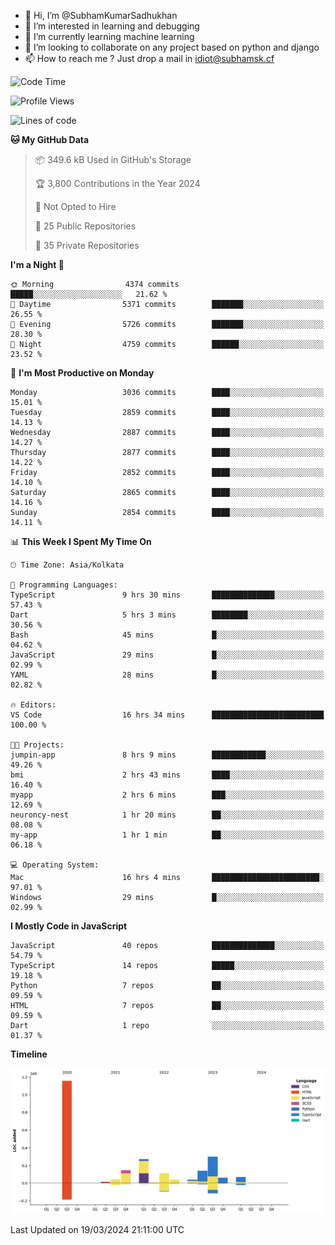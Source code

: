 - 👋 Hi, I’m @SubhamKumarSadhukhan
- 👀 I’m interested in learning and debugging
- 🌱 I’m currently learning machine learning
- 💞️ I’m looking to collaborate on any project based on python and django
- 📫 How to reach me ?
      Just drop a mail in idiot@subhamsk.cf

<!---
SubhamKumarSadhukhan/SubhamKumarSadhukhan is a ✨ special ✨ repository because its `README.md` (this file) appears on your GitHub profile.
You can click the Preview link to take a look at your changes.
--->


<!--START_SECTION:waka-->
![Code Time](http://img.shields.io/badge/Code%20Time-2%2C012%20hrs%2023%20mins-blue)

![Profile Views](http://img.shields.io/badge/Profile%20Views-7-blue)

![Lines of code](https://img.shields.io/badge/From%20Hello%20World%20I%27ve%20Written-2.4%20million%20lines%20of%20code-blue)

**🐱 My GitHub Data** 

> 📦 349.6 kB Used in GitHub's Storage 
 > 
> 🏆 3,800 Contributions in the Year 2024
 > 
> 🚫 Not Opted to Hire
 > 
> 📜 25 Public Repositories 
 > 
> 🔑 35 Private Repositories 
 > 
**I'm a Night 🦉** 

```text
🌞 Morning                4374 commits        █████░░░░░░░░░░░░░░░░░░░░   21.62 % 
🌆 Daytime                5371 commits        ███████░░░░░░░░░░░░░░░░░░   26.55 % 
🌃 Evening                5726 commits        ███████░░░░░░░░░░░░░░░░░░   28.30 % 
🌙 Night                  4759 commits        ██████░░░░░░░░░░░░░░░░░░░   23.52 % 
```
📅 **I'm Most Productive on Monday** 

```text
Monday                   3036 commits        ████░░░░░░░░░░░░░░░░░░░░░   15.01 % 
Tuesday                  2859 commits        ████░░░░░░░░░░░░░░░░░░░░░   14.13 % 
Wednesday                2887 commits        ████░░░░░░░░░░░░░░░░░░░░░   14.27 % 
Thursday                 2877 commits        ████░░░░░░░░░░░░░░░░░░░░░   14.22 % 
Friday                   2852 commits        ████░░░░░░░░░░░░░░░░░░░░░   14.10 % 
Saturday                 2865 commits        ████░░░░░░░░░░░░░░░░░░░░░   14.16 % 
Sunday                   2854 commits        ████░░░░░░░░░░░░░░░░░░░░░   14.11 % 
```


📊 **This Week I Spent My Time On** 

```text
🕑︎ Time Zone: Asia/Kolkata

💬 Programming Languages: 
TypeScript               9 hrs 30 mins       ██████████████░░░░░░░░░░░   57.43 % 
Dart                     5 hrs 3 mins        ████████░░░░░░░░░░░░░░░░░   30.56 % 
Bash                     45 mins             █░░░░░░░░░░░░░░░░░░░░░░░░   04.62 % 
JavaScript               29 mins             █░░░░░░░░░░░░░░░░░░░░░░░░   02.99 % 
YAML                     28 mins             █░░░░░░░░░░░░░░░░░░░░░░░░   02.82 % 

🔥 Editors: 
VS Code                  16 hrs 34 mins      █████████████████████████   100.00 % 

🐱‍💻 Projects: 
jumpin-app               8 hrs 9 mins        ████████████░░░░░░░░░░░░░   49.26 % 
bmi                      2 hrs 43 mins       ████░░░░░░░░░░░░░░░░░░░░░   16.40 % 
myapp                    2 hrs 6 mins        ███░░░░░░░░░░░░░░░░░░░░░░   12.69 % 
neuroncy-nest            1 hr 20 mins        ██░░░░░░░░░░░░░░░░░░░░░░░   08.08 % 
my-app                   1 hr 1 min          ██░░░░░░░░░░░░░░░░░░░░░░░   06.18 % 

💻 Operating System: 
Mac                      16 hrs 4 mins       ████████████████████████░   97.01 % 
Windows                  29 mins             █░░░░░░░░░░░░░░░░░░░░░░░░   02.99 % 
```

**I Mostly Code in JavaScript** 

```text
JavaScript               40 repos            ██████████████░░░░░░░░░░░   54.79 % 
TypeScript               14 repos            █████░░░░░░░░░░░░░░░░░░░░   19.18 % 
Python                   7 repos             ██░░░░░░░░░░░░░░░░░░░░░░░   09.59 % 
HTML                     7 repos             ██░░░░░░░░░░░░░░░░░░░░░░░   09.59 % 
Dart                     1 repo              ░░░░░░░░░░░░░░░░░░░░░░░░░   01.37 % 
```



**Timeline**

![Lines of Code chart](https://raw.githubusercontent.com/SubhamKumarSadhukhan/SubhamKumarSadhukhan/main/assets/bar_graph.png)


 Last Updated on 19/03/2024 21:11:00 UTC
<!--END_SECTION:waka-->
